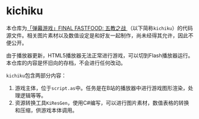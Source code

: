 # kichiku
本仓库为[「弹幕游戏」FINAL FASTFOOD: 五教之战 ](https://www.bilibili.com/video/av2708700)（以下简称`kichiku`）的代码源文件。相关图片素材以及数值设定是和好友一起制作，尚未经得其允许，因此不便公开。

由于播放器更新，HTML5播放器无法正常进行游戏，可以切到Flash播放器运行。本仓库的内容是怀旧向的存档，不会进行任何改动。

`kichiku`包含两部分内容：
1. 游戏主体，位于`script.as`中。任务是在B站的播放器中进行游戏图形渲染，处理逻辑等等。
2. 资源转换工具`KiResGen`，使用C#编写，可以进行图片素材，数值表格的转换和压缩，供游戏本体调用。


